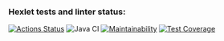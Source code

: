 ### Hexlet tests and linter status:
[![Actions Status](https://github.com/a-oselkov/java-project-73/workflows/hexlet-check/badge.svg)](https://github.com/a-oselkov/java-project-73/actions)
![Java CI](https://github.com/a-oselkov/java-project-73/workflows/main.yml/badge.svg)
[![Maintainability](https://api.codeclimate.com/v1/badges/c55a6b3413914cb811c3/maintainability)](https://codeclimate.com/github/a-oselkov/java-project-73/maintainability)
[![Test Coverage](https://api.codeclimate.com/v1/badges/c55a6b3413914cb811c3/test_coverage)](https://codeclimate.com/github/a-oselkov/java-project-73/test_coverage)

